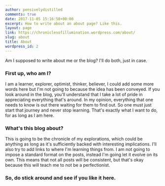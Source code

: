 ```yaml
---
author: pensivelydistilled
comments: true
date: 2017-11-05 15:16:58+00:00
excerpt: How to write about an about page? Like this.
layout: page
link: https://chroniclesofillumination.wordpress.com/about/
slug: about
title: About
wordpress_id: 2
---
```


Am I supposed to write about me or the blog? I'll do both, just in case.


### First up, who am I?


I am a learner, explorer, optimist, thinker, believer, I could add some more words here but I'm not going to because the idea has been conveyed. If you look around in the blog, you'll understand that I take a lot of pride in appreciating everything that's around. In my opinion, everything that one needs to know is out there waiting for them to find out. So one must just start that journey and never stop learning. That's exactly what I want to do, for as long as I am here.


### What's this blog about?


This is going to be the chronicle of my explorations, which could be anything as long as it's sufficiently backed with interesting implications. I'll also try to add links to where I'm learning things from. I am not going to impose a standard format on the posts, instead I'm going let it evolve on its own. This means that not all posts will be consistent, but that's okay because this will teach me to not be a perfectionist.


### So, do stick around and see if you like it here.
